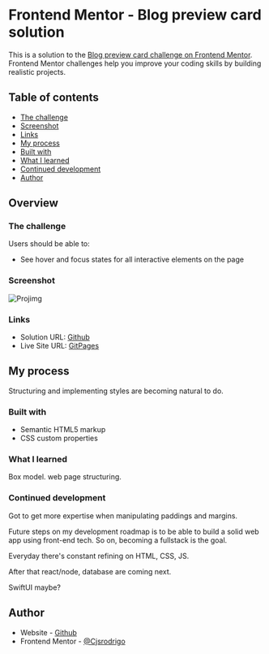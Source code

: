 # Frontend Mentor - Blog preview card solution

This is a solution to the [Blog preview card challenge on Frontend Mentor](https://www.frontendmentor.io/challenges/blog-preview-card-ckPaj01IcS). Frontend Mentor challenges help you improve your coding skills by building realistic projects.

## Table of contents

  - [The challenge](#the-challenge)
  - [Screenshot](#screenshot)
  - [Links](#links)
  - [My process](#my-process)
  - [Built with](#built-with)
  - [What I learned](#what-i-learned)
  - [Continued development](#continued-development)
  - [Author](#author)


## Overview

### The challenge

Users should be able to:

- See hover and focus states for all interactive elements on the page

### Screenshot
![Projimg](https://github.com/Cjsrodrigo/Blog-preview-card/assets/154842867/23da208c-89a6-4523-87b5-af6fddf09c73)



### Links

- Solution URL: [Github](https://github.com/Cjsrodrigo/Cjsrodrigo.github.io)
- Live Site URL: [GitPages](https://cjsrodrigo.github.io)

## My process

Structuring and implementing styles are becoming natural to do.

### Built with

- Semantic HTML5 markup
- CSS custom properties

### What I learned

Box model. web page structuring.

### Continued development

Got to get more expertise when manipulating paddings and margins.

Future steps on my development roadmap is to be able to build a solid web app using front-end tech. So on, becoming a fullstack is the goal.

Everyday there's constant refining on HTML, CSS, JS.

After that react/node, database are coming next.

SwiftUI maybe?

## Author

- Website - [Github](https://github.com/Cjsrodrigo)
- Frontend Mentor - [@Cjsrodrigo](https://www.frontendmentor.io/profile/Cjsrodrigo)
